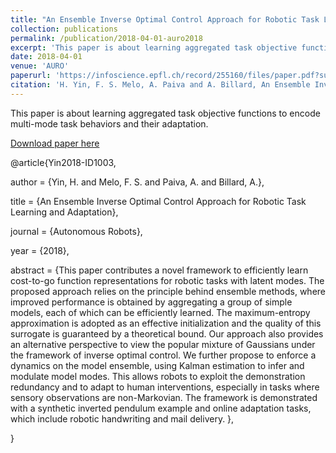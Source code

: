 ```yaml
---
title: "An Ensemble Inverse Optimal Control Approach for Robotic Task Learning and Adaptation"
collection: publications
permalink: /publication/2018-04-01-auro2018
excerpt: 'This paper is about learning aggregated task objective functions to encode multi-mode task behaviors and their adaptation.'
date: 2018-04-01
venue: 'AURO'
paperurl: 'https://infoscience.epfl.ch/record/255160/files/paper.pdf?subformat=pdfa;'
citation: 'H. Yin, F. S. Melo, A. Paiva and A. Billard, An Ensemble Inverse Optimal Control Approach for Robotic Task Learning and Adaptation, Autonomous Robots, 2018.'
---
```

This paper is about learning aggregated task objective functions to encode multi-mode task behaviors and their adaptation.

[Download paper here](https://infoscience.epfl.ch/record/255160/files/paper.pdf?subformat=pdfa;)

@article{Yin2018-ID1003,

  author       = {Yin, H. and Melo, F. S. and Paiva, A. and Billard, A.},

  title        = {An Ensemble Inverse Optimal Control Approach for Robotic Task Learning and Adaptation},

  journal = {Autonomous Robots},

  year         = {2018},

  abstract     = {This paper contributes a novel framework to efficiently learn cost-to-go function representations for robotic tasks with latent modes. The proposed approach relies on the principle behind ensemble methods, where improved performance is obtained by aggregating a group of simple models, each of which can be efficiently learned. The maximum-entropy approximation is adopted as an effective initialization and the quality of this surrogate is guaranteed by a theoretical bound. Our approach also provides an alternative perspective to view the popular mixture of Gaussians under the framework of inverse optimal control. We further propose to enforce a dynamics on the model ensemble, using Kalman estimation to infer and modulate model modes. This allows robots to exploit the demonstration redundancy and to adapt to human interventions, especially in tasks where sensory observations are non-Markovian. The framework is demonstrated with a synthetic inverted pendulum example and online adaptation tasks, which include robotic handwriting and mail delivery. },

}